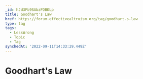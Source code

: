 ```yaml
---
_id: hJd3Pb9SAbzPDBKLp
title: Goodhart's Law
href: https://forum.effectivealtruism.org/tag/goodhart-s-law
type: tag
tags:
  - LessWrong
  - Topic
  - Tag
synchedAt: '2022-09-11T14:33:29.449Z'
---
```

# Goodhart's Law

